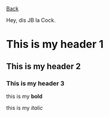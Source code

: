 [Back](../../index.html)

Hey, dis JB la Cock.

# This is my header 1

## This is my header 2

### This is my header 3

this is my **bold**

this is my _italic_
